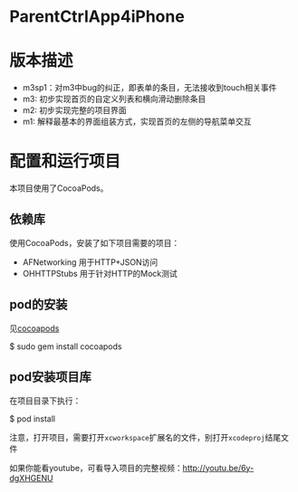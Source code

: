 ParentCtrlApp4iPhone
====================

# 版本描述

* m3sp1：对m3中bug的纠正，即表单的条目，无法接收到touch相关事件
* m3: 初步实现首页的自定义列表和横向滑动删除条目
* m2: 初步实现完整的项目界面
* m1: 解释最基本的界面组装方式，实现首页的左侧的导航菜单交互

# 配置和运行项目

本项目使用了CocoaPods。

## 依赖库

使用CocoaPods，安装了如下项目需要的项目：

* AFNetworking  用于HTTP+JSON访问
* OHHTTPStubs   用于针对HTTP的Mock测试


## pod的安装

见[cocoapods](http://cocoapods.org/)

  $ sudo gem install cocoapods


## pod安装项目库

在项目目录下执行：

$ pod install

注意，打开项目，需要打开`xcworkspace`扩展名的文件，别打开`xcodeproj`结尾文件

如果你能看youtube，可看导入项目的完整视频：http://youtu.be/6y-dgXHGENU

